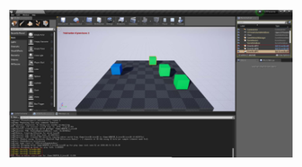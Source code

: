 ![](https://github.com/CesarSerradorCuevas/UE4/blob/master/GetAllActorsOfClass/MD/GetAllActorsOfClass.jpg?raw=true)
